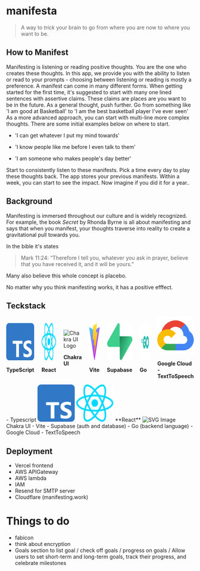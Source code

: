 # manifesta

> A way to *trick* your brain to go from where you are now to where you want to be.

## How to Manifest


Manifesting is listening or reading positive thoughts. You are the one who creates these thoughts. In this app, we provide you with the ability to listen or read to your prompts - choosing between listening or reading is mostly a preference. A manifest can come in many different forms. When getting started for the first time, it's suggested to start with many one lined sentences with assertive claims. These claims are places are you want to be in the future. As a general thought, push further. Go from something like 'I am good at Basketball' to 'I am the best basketball player I've ever seen' As a more advanced approach, you can start with multi-line more complex thoughts. There are some initial examples below on where to start.


- 'I can get whatever I put my mind towards'


- 'I know people like me before I even talk to them'


- 'I am someone who makes people's day better'


Start to consistently listen to these manifests. Pick a time every day to play these thoughts back. The app stores your previous manifests. Within a week, you can start to see the impact. Now imagine if you did it for a year..


## Background

Manifesting is immersed throughout our culture and is widely recognized. For example, the book *Secret* by Rhonda Byrne is all about manifesting and says that when you manifest, your thoughts traverse into reality to create a gravitational pull towards you.

In the bible it's states
> Mark 11:24: “Therefore I tell you, whatever you ask in prayer, believe that you have received it, and it will be yours.”

Many also believe this whole concept is placebo.


No matter why you think manifesting works, it has a positive efffect.



## Teckstack
<div style="display: flex; align-items: center; gap: 20px;">

  <div>
    <img src="/src/assets/typescript.svg" alt="TypeScript Logo" width="100" height="100">
    <p><strong>TypeScript</strong></p>
  </div>

  <div>
    <img src="/src/assets/react.svg" alt="React Logo" width="100" height="100">
    <p><strong>React</strong></p>
  </div>

  <div>
    <img src="/src/assets/chakuraui.svg" alt="Chakra UI Logo" width="100" height="100">
    <p><strong>Chakra UI</strong></p>
  </div>

  <div>
    <img src="/src/assets/vite.svg" alt="Vite Logo" width="100" height="100">
    <p><strong>Vite</strong></p>
  </div>

  <div>
    <img src="/src/assets/supabase.svg" alt="Supabase Logo" width="100" height="100">
    <p><strong>Supabase</strong></p>
  </div>

  <div>
    <img src="/src/assets/go.svg" alt="Go Logo" width="100" height="100">
    <p><strong>Go</strong></p>
  </div>

  <div>
    <img src="/src/assets/googlecloud.svg" alt="Google Cloud Logo" width="100" height="100">
    <p><strong>Google Cloud - TextToSpeech</strong></p>
  </div>

</div>
- Typescript <img src="/src/assets/typescript.svg" alt="SVG Image" width="100" height="100">
<img src="/src/assets/react.svg" alt="SVG Image" width="100" height="100">
**React**
<img src="/src/assets/chakuraui.svg" alt="SVG Image" width="100" height="100">   
Chakra UI
- Vite
- Supabase (auth and database)
- Go (backend language)
- Google Cloud - TextToSpeech

## Deployment
- Vercel  frontend
- AWS APIGateway
- AWS lambda 
- IAM
- Resend for SMTP server
- Cloudflare (manifesting.work)


# Things to do
- fabicon
- think about encryption
- Goals section to list goal / check off goals / progress on goals / Allow users to set short-term and long-term goals, track their progress, and celebrate milestones


